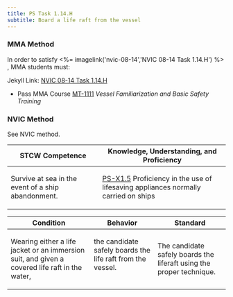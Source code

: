 ```yaml
---
title: PS Task 1.14.H 
subtitle: Board a life raft from the vessel
---
```



### MMA Method

In order to satisfy <%= imagelink('nvic-08-14','NVIC 08-14  Task  1.14.H') %> , MMA students must:

Jekyll Link: [NVIC 08-14  Task  1.14.H](/stcw23/assets/images/nvic-08-14.pdf)

* Pass MMA Course  [MT-1111](MT-1111) *Vessel Familiarization and Basic Safety Training*


### NVIC Method

<a onclick="togglevisibility('nvic_methods')" >See NVIC method.</a>

<div id='nvic_methods' class='hide'>

<table>
<thead>
<tr>
<th class='forty'> STCW Competence </th>
<th class='sixty'> Knowledge, Understanding, and Proficiency </th>
</tr>
</thead>




<tbody>
<tr><td markdown='1'>

Survive at sea in the event of a ship abandonment.

</td><td markdown='1'>

[PS-X1.5](../../tables/611.html#PS-X1.5) Proficiency in the use of lifesaving appliances normally carried on ships

</td></tr>


</tbody>
</table>


<table>
<thead>
<tr><th class='twenty'>  Condition </th><th class='twenty'> Behavior </th><th  class='sixty'>Standard </th></tr>
</thead>
<tbody >



<tr><td markdown='1'>

Wearing either a life jacket or an immersion suit, and given a covered life raft in the water,

</td><td markdown='1'>

the candidate safely boards the life raft from the vessel.

<br>

<div class="tooltip">
<span class="tooltiptext">
</span>
</div>


</td><td markdown='1'>

The candidate safely boards the liferaft using the proper technique.

</td></tr>
</tbody>
</table>
</div>
